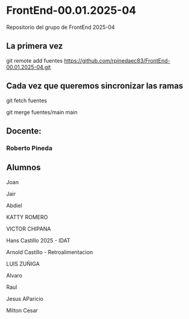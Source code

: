 # FrontEnd-00.01.2025-04

Repositorio del grupo de FrontEnd 2025-04

## La primera vez

git remote add fuentes https://github.com/rpinedaec83/FrontEnd-00.01.2025-04.git

## Cada vez que queremos sincronizar las ramas

git fetch fuentes

git merge fuentes/main main

## Docente:

### Roberto Pineda



## Alumnos

Joan

Jair

Abdiel

KATTY ROMERO

VICTOR CHIPANA

Hans Castillo
2025 - IDAT


Arnold Castillo - Retroalimentacion


LUIS ZUÑIGA


Alvaro

Raul

Jesus AParicio




Milton Cesar